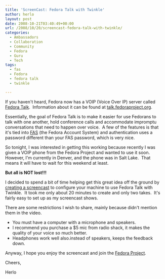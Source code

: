 ```yaml
---
title: 'ScreenCast: Fedora Talk with Twinkle'
author: herlo
layout: post
date: 2008-10-21T03:40:49+00:00
url: /2008/10/20/screencast-fedora-talk-with-twinkle/
categories:
  - Ambassadors
  - Collaboration
  - Community
  - Fedora
  - Guru
  - Tech
tags:
  - fas
  - Fedora
  - fedora talk
  - twinkle

---
```

If you haven't heard, Fedora now has a VOIP (Voice Over IP) server called <a href="http://talk.fedoraproject.org" target="_blank">Fedora Talk</a>.  Information about it can be found at <a href="http://talk.fedoraproject.org" target="_blank">talk.fedoraproject.org</a>.

Essentially, the goal of Fedora Talk is to make it easier for use Fedorans to talk with one another, hold conference calls and accommodate impromptu conversations that need to happen over voice.  A few of the features is that it's tied into <a href="http://fas.fedoraproject.org" target="_blank">FAS</a> (the Fedora Account System) and authentication uses a password different than your FAS password, which is very nice.

So tonight, I was interested in getting this working because recently I was given a VOIP phone from the Fedora Project and wanted to use it soon.  However, I'm currently in Denver, and the phone was in Salt Lake.  That means it will have to wait for this weekend at least.

**But all is NOT lost!!!**

I decided to spend a bit of time helping get this great idea off the ground by <a href="http://herlo.fedorapeople.org/screencasts/fedoratalk-twinkle-screencast.ogg" target="_blank">creating a screencast</a> to configure your machine to use Fedora Talk with Twinkle.  It took me only about 20 minutes to create and only two takes.  It's fairly easy to set up as my screencast shows.

There are some restrictions I wish to share, mainly because didn't mention them in the video.

  * You must have a computer with a microphone and speakers.
  * I recommend you purchase a $5 mic from radio shack, it makes the quality of your voice so much better.
  * Headphones work well also.instead of speakers, keeps the feedback down.

Anyway, I hope you enjoy the screencast and join the <a href="http://join.fedoraproject.org" target="_blank">Fedora Project</a>.

Cheers,

Herlo
